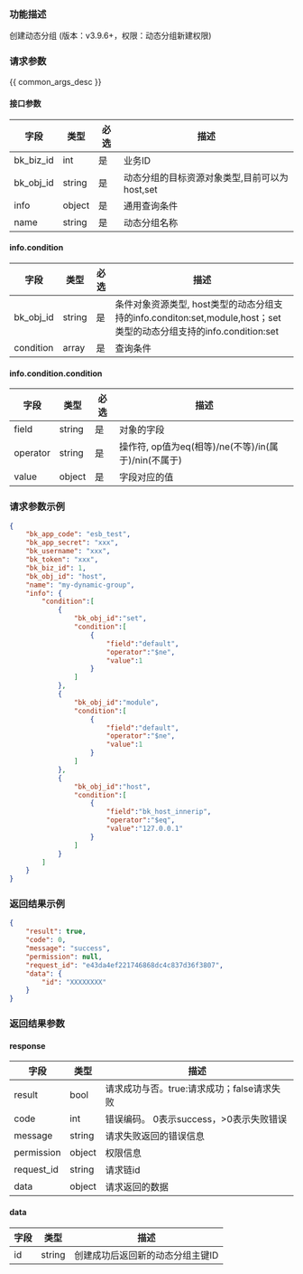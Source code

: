 ### 功能描述

创建动态分组 (版本：v3.9.6+，权限：动态分组新建权限)

### 请求参数

{{ common_args_desc }}

#### 接口参数

| 字段        | 类型     | 必选 | 描述                          |
|-----------|--------|----|-----------------------------|
| bk_biz_id | int    | 是  | 业务ID                        |
| bk_obj_id | string | 是  | 动态分组的目标资源对象类型,目前可以为host,set |
| info      | object | 是  | 通用查询条件                      |
| name      | string | 是  | 动态分组名称                      |

#### info.condition

| 字段        | 类型     | 必选 | 描述                                                                                    |
|-----------|--------|----|---------------------------------------------------------------------------------------|
| bk_obj_id | string | 是  | 条件对象资源类型, host类型的动态分组支持的info.conditon:set,module,host；set类型的动态分组支持的info.condition:set |
| condition | array  | 是  | 查询条件                                                                                  |

#### info.condition.condition

| 字段       | 类型     | 必选 | 描述                                     |
|----------|--------|----|----------------------------------------|
| field    | string | 是  | 对象的字段                                  |
| operator | string | 是  | 操作符, op值为eq(相等)/ne(不等)/in(属于)/nin(不属于) |
| value    | object | 是  | 字段对应的值                                 |

### 请求参数示例

```json
{
    "bk_app_code": "esb_test",
    "bk_app_secret": "xxx",
    "bk_username": "xxx",
    "bk_token": "xxx",
    "bk_biz_id": 1,
    "bk_obj_id": "host",
    "name": "my-dynamic-group",
    "info": {
    	"condition":[
    		{
    			"bk_obj_id":"set",
    			"condition":[
    				{
    					"field":"default",
    					"operator":"$ne",
    					"value":1
    				}
    			]
    		},
    		{
    			"bk_obj_id":"module",
    			"condition":[
    				{
    					"field":"default",
    					"operator":"$ne",
    					"value":1
    				}
    			]
    		},
    		{
    			"bk_obj_id":"host",
    			"condition":[
    				{
    					"field":"bk_host_innerip",
    					"operator":"$eq",
    					"value":"127.0.0.1"
    				}
    			]
    		}
    	]
    }
}
```

### 返回结果示例

```json
{
    "result": true,
    "code": 0,
    "message": "success",
    "permission": null,
    "request_id": "e43da4ef221746868dc4c837d36f3807",
    "data": {
        "id": "XXXXXXXX"
    }
}
```

### 返回结果参数

#### response

| 字段         | 类型     | 描述                         |
|------------|--------|----------------------------|
| result     | bool   | 请求成功与否。true:请求成功；false请求失败 |
| code       | int    | 错误编码。 0表示success，>0表示失败错误  |
| message    | string | 请求失败返回的错误信息                |
| permission | object | 权限信息                       |
| request_id | string | 请求链id                      |
| data       | object | 请求返回的数据                    |

#### data

| 字段 | 类型     | 描述                |
|----|--------|-------------------|
| id | string | 创建成功后返回新的动态分组主键ID |

